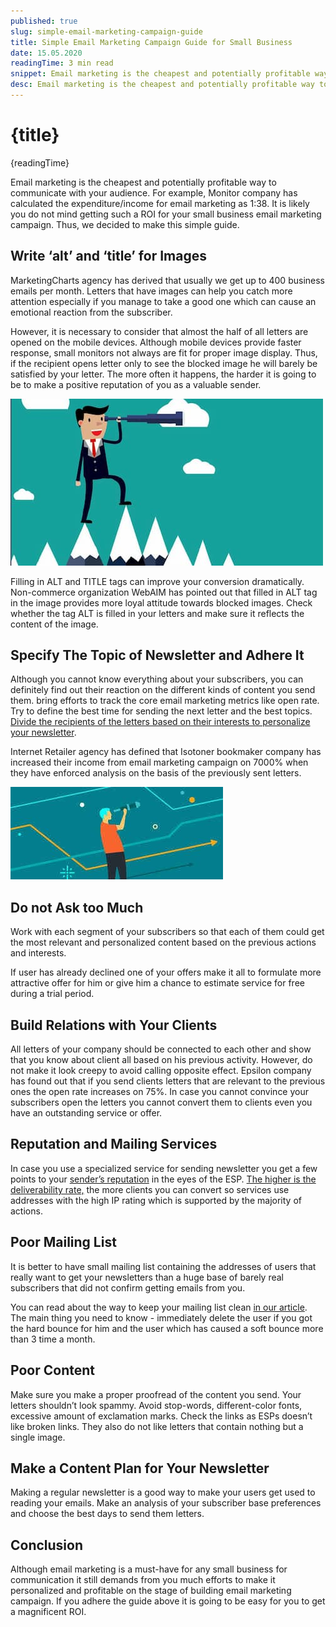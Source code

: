 ```yaml
---
published: true
slug: simple-email-marketing-campaign-guide
title: Simple Email Marketing Campaign Guide for Small Business
date: 15.05.2020
readingTime: 3 min read
snippet: Email marketing is the cheapest and potentially profitable way to communicate with your audience. For example, Monitor company has calculated the expenditure/income for email marketing as 1:38. It is likely you do not mind getting such a ROI for your small business email marketing campaign. Thus, we decided to make this simple guide.
desc: Email marketing is the cheapest and potentially profitable way to communicate with your audience. For example, Monitor company has calculated the expenditure/income for email marketing as 1:38. It is likely you do not mind getting such a ROI for your small business email marketing campaign. Thus, we decided to make this simple guide.
---
```


# {title}

{readingTime}

Email marketing is the cheapest and potentially profitable way to communicate with your audience. For example, Monitor company has calculated the expenditure/income for email marketing as 1:38. It is likely you do not mind getting such a ROI for your small business email marketing campaign. Thus, we decided to make this simple guide.

## Write ‘alt’ and ‘title’ for Images

MarketingCharts agency has derived that usually we get up to 400 business emails per month. Letters that have images can help you catch more attention especially if you manage to take a good one which can cause an emotional reaction from the subscriber.

However, it is necessary to consider that almost the half of all letters are opened on the mobile devices. Although mobile devices provide faster response, small monitors not always are fit for proper image display. Thus, if the recipient opens letter only to see the blocked image he will barely be satisfied by your letter. The more often it happens, the harder it is going to be to make a positive reputation of you as a valuable sender.

![Simple Email Marketing Campaign Guide for Small Business](./email-marketing-campaign-guide-img-1.jpg?format=webp;jpg;avif&srcset)

Filling in ALT and TITLE tags can improve your conversion dramatically. Non-commerce organization WebAIM has pointed out that filled in ALT tag in the image provides more loyal attitude towards blocked images. Check whether the tag ALT is filled in your letters and make sure it reflects the content of the image.

## Specify The Topic of Newsletter and Adhere It

Although you cannot know everything about your subscribers, you can definitely find out their reaction on the different kinds of content you send them. bring efforts to track the core email marketing metrics like open rate. Try to define the best time for sending the next letter and the best topics. [Divide the recipients of the letters based on their interests to personalize your newsletter](/blog/personalize-your-newsletter-and-increase-sales).

Internet Retailer agency has defined that Isotoner bookmaker company has increased their income from email marketing campaign on 7000% when they have enforced analysis on the basis of the previously sent letters.

![Simple Email Marketing Campaign Guide for Small Business](./email-marketing-campaign-guide-img-2.jpg?format=webp;jpg;avif&srcset)

## Do not Ask too Much

Work with each segment of your subscribers so that each of them could get the most relevant and personalized content based on the previous actions and interests.

If user has already declined one of your offers make it all to formulate more attractive offer for him or give him a chance to estimate service for free during a trial period.

## Build Relations with Your Clients

All letters of your company should be connected to each other and show that you know about client all based on his previous activity. However, do not make it look creepy to avoid calling opposite effect. Epsilon company has found out that if you send clients letters that are relevant to the previous ones the open rate increases on 75%. In case you cannot convince your subscribers open the letters you cannot convert them to clients even you have an outstanding service or offer.

## Reputation and Mailing Services

In case you use a specialized service for sending newsletter you get a few points to your [sender’s reputation](/blog/senders-reputation) in the eyes of the ESP. [The higher is the deliverability rate,](/blog/x-ways-increase-emails-deliverability) the more clients you can convert so services use addresses with the high IP rating which is supported by the majority of actions.

## Poor Mailing List

It is better to have small mailing list containing the addresses of users that really want to get your newsletters than a huge base of barely real subscribers that did not confirm getting emails from you.

You can read about the way to keep your mailing list clean [in our article](/blog/x-ways-increase-emails-deliverability). The main thing you need to know - immediately delete the user if you got the hard bounce for him and the user which has caused a soft bounce more than 3 time a month.

## Poor Content

Make sure you make a proper proofread of the content you send. Your letters shouldn’t look spammy. Avoid stop-words, different-color fonts, excessive amount of exclamation marks. Check the links as ESPs doesn’t like broken links. They also do not like letters that contain nothing but a single image.

## Make a Content Plan for Your Newsletter

Making a regular newsletter is a good way to make your users get used to reading your emails. Make an analysis of your subscriber base preferences and choose the best days to send them letters.

## Conclusion

Although email marketing is a must-have for any small business for communication it still demands from you much efforts to make it personalized and profitable on the stage of building email marketing campaign. If you adhere the guide above it is going to be easy for you to get a magnificent ROI.
